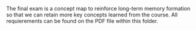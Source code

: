 The final exam is a concept map to reinforce long-term memory formation so that we can retain more key concepts learned from the course.
All requierements can be found on the PDF file within this folder.
